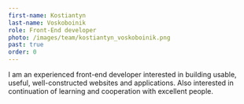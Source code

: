 ```yaml
---
first-name: Kostiantyn
last-name: Voskoboinik
role: Front-End developer
photo: /images/team/kostiantyn_voskoboinik.png
past: true
order: 0
---
```

I am an experienced front-end developer interested in building usable, useful, well-constructed websites and applications. Also interested in continuation of learning and cooperation with excellent people.
